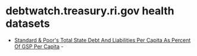 # debtwatch.treasury.ri.gov health datasets
* [Standard & Poor's Total State Debt And Liabilities Per Capita As Percent Of GSP Per Capita](https://debtwatch.treasury.ri.gov/d/btkn-w8iz) - 